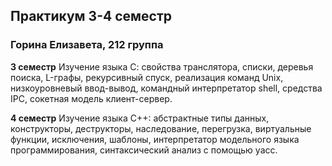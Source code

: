 ## Практикум 3-4 семестр   
### Горина Елизавета, 212 группа    
  
__3 семестр__
    Изучение языка С: свойства транслятора, списки, деревья поиска, L-графы, рекурсивный спуск, реализация команд Unix, низкоуровневый ввод-вывод, командный интерпретатор shell, средства IPC, сокетная модель клиент-сервер.

__4 семестр__ 
    Изучение языка С++: абстрактные типы данных, конструкторы, деструкторы, наследование, перегрузка, виртуальные функции, исключения, шаблоны, интерпретатор модельного языка программирования, синтаксический анализ с помощью yacc.
